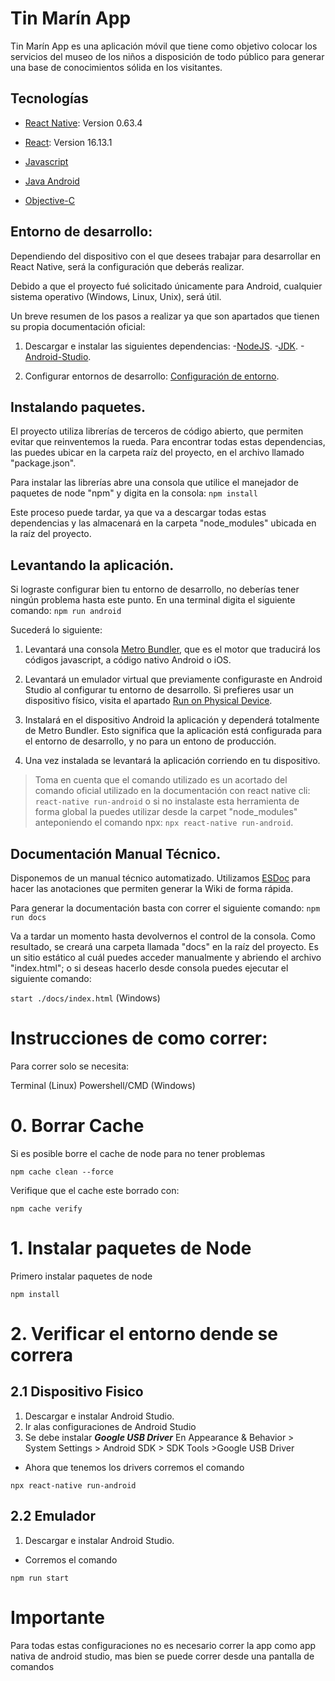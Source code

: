 # Tin Marín App

Tin Marín App es una aplicación móvil que tiene como objetivo colocar los servicios del museo de los niños a disposición de todo público para generar una base de conocimientos sólida en los visitantes.

## Tecnologías

- [React Native](https://reactnative.dev/): Version 0.63.4

- [React](https://reactjs.org/): Version 16.13.1

- [Javascript](https://www.javascript.com/)

- [Java Android](https://developer.android.com/)

- [Objective-C](https://developer.apple.com/library/archive/documentation/Cocoa/Conceptual/ProgrammingWithObjectiveC/Introduction/Introduction.html)

## Entorno de desarrollo:

Dependiendo del dispositivo con el que desees trabajar para desarrollar en React Native, será la configuración que deberás realizar.

Debido a que el proyecto fué solicitado únicamente para Android, cualquier sistema operativo (Windows, Linux, Unix), será útil.

Un breve resumen de los pasos a realizar ya que son apartados que tienen su propia documentación oficial:

1. Descargar e instalar las siguientes dependencias: -[NodeJS](https://nodejs.org/en/download/). -[JDK](https://www.oracle.com/java/technologies/javase/javase-jdk8-downloads.html). -[Android-Studio](https://developer.android.com/studio).

2. Configurar entornos de desarrollo: [Configuración de entorno](https://reactnative.dev/docs/environment-setup).

## Instalando paquetes.

El proyecto utiliza librerías de terceros de código abierto, que permiten evitar que reinventemos la rueda. Para encontrar todas estas dependencias, las puedes ubicar en la carpeta raíz del proyecto, en el archivo llamado "package.json".

Para instalar las librerías abre una consola que utilice el manejador de paquetes de node "npm" y digita en la consola: `npm install`

Este proceso puede tardar, ya que va a descargar todas estas dependencias y las almacenará en la carpeta "node_modules" ubicada en la raíz del proyecto.

## Levantando la aplicación.

Si lograste configurar bien tu entorno de desarrollo, no deberías tener ningún problema hasta este punto. En una terminal digita el siguiente comando: `npm run android`

Sucederá lo siguiente:

1. Levantará una consola [Metro Bundler](https://reactnative.dev/docs/_getting-started-macos-ios#step-1-start-metro), que es el motor que traducirá los códigos javascript, a código nativo Android o iOS.

2. Levantará un emulador virtual que previamente configuraste en Android Studio al configurar tu entorno de desarrollo. Si prefieres usar un dispositivo físico, visita el apartado [Run on Physical Device](https://reactnative.dev/docs/running-on-device).

3. Instalará en el dispositivo Android la aplicación y dependerá totalmente de Metro Bundler. Esto significa que la aplicación está configurada para el entorno de desarrollo, y no para un entono de producción.

4. Una vez instalada se levantará la aplicación corriendo en tu dispositivo.

> Toma en cuenta que el comando utilizado es un acortado del comando oficial utilizado en la documentación con react native cli: `react-native run-android` o si no instalaste esta herramienta de forma global la puedes utilizar desde la carpet "node_modules" anteponiendo el comando npx: `npx react-native run-android`.

## Documentación Manual Técnico.

Disponemos de un manual técnico automatizado. Utilizamos [ESDoc](https://esdoc.org/) para hacer las anotaciones que permiten generar la Wiki de forma rápida.

Para generar la documentación basta con correr el siguiente comando: `npm run docs`

Va a tardar un momento hasta devolvernos el control de la consola. Como resultado, se creará una carpeta llamada "docs" en la raíz del proyecto. Es un sitio estático al cuál puedes acceder manualmente y abriendo el archivo "index.html"; o si deseas hacerlo desde consola puedes ejecutar el siguiente comando:

`start ./docs/index.html` (Windows)


# Instrucciones de como correr:

Para correr solo se necesita:

Terminal (Linux)
Powershell/CMD (Windows)

# 0. Borrar Cache

Si es posible borre el cache de node para no tener problemas

```
npm cache clean --force
```

Verifique que el cache este borrado con:

```
npm cache verify
```

# 1. Instalar paquetes de Node

Primero instalar paquetes de node 
```
npm install
```

# 2. Verificar el entorno dende se correra

## 2.1 Dispositivo Fisico

1. Descargar e instalar Android Studio.
2. Ir alas configuraciones de Android Studio 
3. Se debe instalar ***Google USB Driver*** En Appearance & Behavior > System Settings > Android SDK > SDK Tools >Google USB Driver

- Ahora que tenemos los drivers corremos el comando 

```
npx react-native run-android
```

## 2.2 Emulador

1. Descargar e instalar Android Studio.

- Corremos el comando 

```
npm run start
```

# Importante

Para todas estas configuraciones no es necesario correr la app como app nativa de android studio, mas bien se puede correr desde una pantalla de comandos
